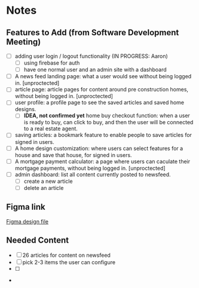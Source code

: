 # Notes

## Features to Add (from Software Development Meeting)

- [ ] adding user login / logout functionality (IN PROGRESS: Aaron)
  - [ ] using firebase for auth
  - [ ] have one normal user and an admin site with a dashboard
- [ ] A news feed landing page: what a user would see without being logged in. [unproctected]
- [ ] article page: article pages for content around pre construction homes, without being logged in. [unproctected]
- [ ] user profile: a profile page to see the saved articles and saved home designs.
  - [ ] **IDEA, not confirmed yet** home buy checkout function: when a user is ready to buy, can click to buy, and then the user will be connected to a real estate agent.
- [ ] saving articles: a bookmark feature to enable people to save articles for signed in users.
- [ ] A home design customization: where users can select features for a house and save that house, for signed in users.
- [ ] A mortgage payment calculator: a page where users can caculate their mortgage payments, without being logged in. [unproctected]
- [ ] admin dashboard: list all content currently posted to newsfeed.
  - [ ] create a new article
  - [ ] delete an article

## Figma link

[Figma design file]([unproctected])

## Needed Content

- [ ] 26 articles for content on newsfeed
- [ ] pick 2-3 items the user can configure
- [ ]

-
